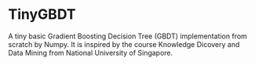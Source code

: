 # TinyGBDT
A tiny basic Gradient Boosting Decision Tree (GBDT) implementation from scratch by Numpy. It is inspired by the course Knowledge Dicovery and Data Mining from National University of Singapore.
